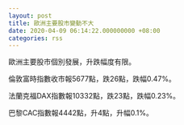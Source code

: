```yaml
---
layout: post
title: 歐洲主要股市變動不大
date: 2020-04-09 06:14:22.000000000 +08:00
categories: rss
---
```


歐洲主要股市個別發展，升跌幅度有限。

倫敦富時指數收市報5677點，跌26點，跌幅0.47%。

法蘭克福DAX指數報10332點，跌23點，跌幅0.23%。

巴黎CAC指數報4442點，升4點，升幅0.1%。
